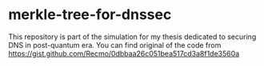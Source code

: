 # merkle-tree-for-dnssec
This repository is part of the simulation for my thesis dedicated to securing DNS in post-quantum era. You can find original of the code from https://gist.github.com/Recmo/0dbbaa26c051bea517cd3a8f1de3560a
